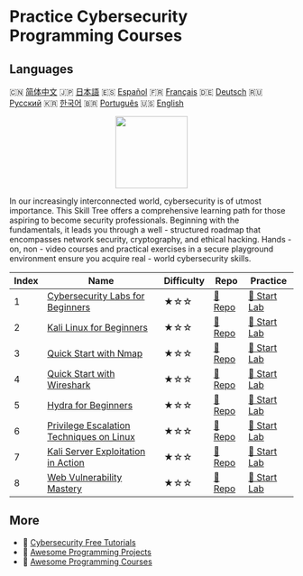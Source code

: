 # Practice Cybersecurity Programming Courses

## Languages

🇨🇳 [简体中文](README_zh.md) 🇯🇵 [日本語](README_ja.md) 🇪🇸 [Español](README_es.md) 🇫🇷 [Français](README_fr.md) 🇩🇪 [Deutsch](README_de.md) 🇷🇺 [Русский](README_ru.md) 🇰🇷 [한국어](README_ko.md) 🇧🇷 [Português](README_pt.md) 🇺🇸 [English](README.md) 

<div align="center">
<img width="128px" src="https://file.labex.io/path/Xke24vJbuOBk.png">
</div>

In our increasingly interconnected world, cybersecurity is of utmost importance. This Skill Tree offers a comprehensive learning path for those aspiring to become security professionals. Beginning with the fundamentals, it leads you through a well - structured roadmap that encompasses network security, cryptography, and ethical hacking. Hands - on, non - video courses and practical exercises in a secure playground environment ensure you acquire real - world cybersecurity skills.

|   Index | Name                                                                                                          | Difficulty   | Repo                                                                              | Practice                                                                          |
|---------|---------------------------------------------------------------------------------------------------------------|--------------|-----------------------------------------------------------------------------------|-----------------------------------------------------------------------------------|
|       1 | [Cybersecurity Labs for Beginners](https://labex.io/courses/cybersecurity-labs-for-beginners)                 | ★☆☆          | [🔗 Repo](https://github.com/labex-labs/cybersecurity-labs-for-beginners)         | [🚀 Start Lab](https://labex.io/courses/cybersecurity-labs-for-beginners)         |
|       2 | [Kali Linux for Beginners](https://labex.io/courses/kali-linux-for-beginners)                                 | ★☆☆          | [🔗 Repo](https://github.com/labex-labs/kali-linux-for-beginners)                 | [🚀 Start Lab](https://labex.io/courses/kali-linux-for-beginners)                 |
|       3 | [Quick Start with Nmap](https://labex.io/courses/quick-start-with-nmap)                                       | ★☆☆          | [🔗 Repo](https://github.com/labex-labs/quick-start-with-nmap)                    | [🚀 Start Lab](https://labex.io/courses/quick-start-with-nmap)                    |
|       4 | [Quick Start with Wireshark](https://labex.io/courses/quick-start-with-wireshark)                             | ★☆☆          | [🔗 Repo](https://github.com/labex-labs/quick-start-with-wireshark)               | [🚀 Start Lab](https://labex.io/courses/quick-start-with-wireshark)               |
|       5 | [Hydra for Beginners](https://labex.io/courses/hydra-for-beginners)                                           | ★☆☆          | [🔗 Repo](https://github.com/labex-labs/hydra-for-beginners)                      | [🚀 Start Lab](https://labex.io/courses/hydra-for-beginners)                      |
|       6 | [Privilege Escalation Techniques on Linux](https://labex.io/courses/privilege-escalation-techniques-on-linux) | ★☆☆          | [🔗 Repo](https://github.com/labex-labs/privilege-escalation-techniques-on-linux) | [🚀 Start Lab](https://labex.io/courses/privilege-escalation-techniques-on-linux) |
|       7 | [Kali Server Exploitation in Action](https://labex.io/courses/kali-server-exploitation-in-action)             | ★☆☆          | [🔗 Repo](https://github.com/labex-labs/kali-server-exploitation-in-action)       | [🚀 Start Lab](https://labex.io/courses/kali-server-exploitation-in-action)       |
|       8 | [Web Vulnerability Mastery](https://labex.io/courses/web-vulnerability-mastery)                               | ★☆☆          | [🔗 Repo](https://github.com/labex-labs/web-vulnerability-mastery)                | [🚀 Start Lab](https://labex.io/courses/web-vulnerability-mastery)                |

## More

- 🔗 [Cybersecurity Free Tutorials](https://github.com/labex-labs/cybersecurity-free-tutorials)
- 🔗 [Awesome Programming Projects](https://github.com/labex-labs/awesome-programming-projects)
- 🔗 [Awesome Programming Courses](https://github.com/labex-labs/awesome-programming-courses)

